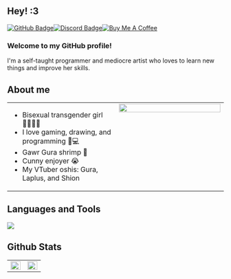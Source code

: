 ## Hey! :3

[![GitHub Badge](https://img.shields.io/badge/GitHub-181717?logo=github&logoColor=fff&style=for-the-badge)](https://github.com/SkyeUwU)[![Discord Badge](https://img.shields.io/badge/Discord-5865F2?logo=discord&logoColor=fff&style=for-the-badge)](https://discord.gg/xpx329bqAk)[![Buy Me A Coffee](https://img.shields.io/badge/Buy%20Me%20A%20Coffee-FFDD00?style=for-the-badge&logo=buymeacoffee&logoColor=black)](https://www.buymeacoffee.com/skyethedoggy)

### Welcome to my GitHub profile!
I'm a self-taught programmer and mediocre artist who loves to learn new things and improve her skills.

## About me
<table>
  <tr>
    <td valign="top" width="50%">
      
  - Bisexual transgender girl 🏳️‍⚧️🏳️‍🌈
  - I love gaming, drawing, and programming 🎨💻
  - Gawr Gura shrimp 🦐
  - Cunny enjoyer 😭
  - My VTuber oshis: Gura, Laplus, and Shion
    </td>
    <td valign="top" width="50%">
      <div align="center">
        <a href="https://discord.com/users/679270448931930145">
          <img src="https://lanyard.cnrad.dev/api/679270448931930145?showDisplayName=true" align="center" style="width: 100%" />
        </a>
      </div>
    </td>
  </tr>
</table>

## Languages and Tools
<img src="https://skillicons.dev/icons?i=discord,bots,linux,md,vscode,git,github,nodejs,js,ts,py,html,css">

## Github Stats  
<table style="width:100%, overflow:hidden">
  <tr>
    <td valign="top" width="50%">
      <img src="https://github-readme-stats.vercel.app/api?username=SkyeUwU&show_icons=true&count_private=true&hide_border=true&theme=onedark" align="left" style="width: 100%" />
    </td>
    <td valign="top" width="50%">
      <img src="https://github-readme-stats.vercel.app/api/top-langs/?username=SkyeUwU&hide_border=true&layout=compact&theme=onedark" align="left" style="width: 100%" />
    </td>
  </tr>
</table>
